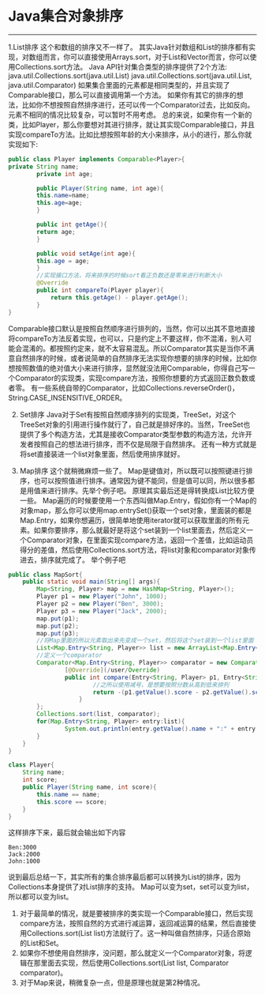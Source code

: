
# Java集合对象排序
---

1.List排序
这个和数组的排序又不一样了。
其实Java针对数组和List的排序都有实现，对数组而言，你可以直接使用Arrays.sort，对于List和Vector而言，你可以使用Collections.sort方法。
Java API针对集合类型的排序提供了2个方法:
java.util.Collections.sort(java.util.List)
java.util.Collections.sort(java.util.List, java.util.Comparator)
如果集合里面的元素都是相同类型的，并且实现了Comparable接口，那么可以直接调用第一个方法。
如果你有其它的排序的想法，比如你不想按照自然排序进行，还可以传一个Comparator过去，比如反向。
元素不相同的情况比较复杂，可以暂时不用考虑。
总的来说，如果你有一个新的类，比如Player，那么你要想对其进行排序，就让其实现Comparable接口，并且实现compareTo方法。比如比想按照年龄的大小来排序，从小的进行，那么你就实现如下:
``` java
public class Player implements Comparable<Player>{  
private String name;  
        private int age;  

        public Player(String name, int age){  
        this.name=name;  
        this.age=age;  
        }  

        public int getAge(){  
        return age;  
        }  

        public void setAge(int age){  
        this.age = age;  
        }  
        //实现接口方法，将来排序的时候sort看正负数还是零来进行判断大小   
        @Override
        public int compareTo(Player player){  
            return this.getAge() - player.getAge();  
        }  
}
```
Comparable接口默认是按照自然顺序进行排列的，当然，你可以出其不意地直接将compareTo方法反着实现，也可以，只是约定上不要这样，你不混淆，别人可能会混淆的。都按照约定来，就不太容易混乱。所以Comparator其实是当你不满意自然排序的时候，或者说简单的自然排序无法实现你想要的排序的时候，比如你想按照数值的绝对值大小来进行排序，显然就没法用Comparable，你得自己写一个Comparator的实现类，实现compare方法，按照你想要的方式返回正数负数或者零。
有一些系统自带的Comparator，比如Collections.reverseOrder()， String.CASE_INSENSITIVE_ORDER。

2. Set排序
Java对于Set有按照自然顺序排列的实现类，TreeSet，对这个TreeSet对象的引用进行操作就行了，自己就是排好序的。当然，TreeSet也提供了多个构造方法，尤其是接收Comparator类型参数的构造方法，允许开发者按照自己的想法进行排序，而不仅是局限于自然排序。
还有一种方式就是将set直接装进一个list对象里面，然后使用排序就好。

3. Map排序
这个就稍微麻烦一些了。
Map是键值对，所以既可以按照键进行排序，也可以按照值进行排序。通常因为键不能同，但是值可以同，所以很多都是用值来进行排序。先举个例子吧。
原理其实最后还是得转换成List比较方便一些。
Map遍历的时候要使用一个东西叫做Map.Entry，假如你有一个Map的对象map，那么你可以使用map.entrySet()获取一个set对象，里面装的都是Map.Entry，如果你想遍历，很简单地使用iterator就可以获取里面的所有元素。如果你要排序，那么就最好是将这个set装到一个list里面去，然后定义一个Comparator对象，在里面实现compare方法，返回一个差值，比如运动员得分的差值，然后使用Collections.sort方法，将list对象和comparator对象传进去，排序就完成了。
举个例子吧

``` java
public class MapSort{  
    public static void main(String[] args){  
        Map<String, Player> map = new HashMap<String, Player>();  
        Player p1 = new Player("John", 1000);  
        Player p2 = new Player("Ben", 3000);  
        Player p3 = new Player("Jack", 2000);  
        map.put(p1);  
        map.put(p2);  
        map.put(p3);  
        //将Map里面的所以元素取出来先变成一个set，然后将这个set装到一个list里面  
        List<Map.Entry<String, Player>> list = new ArrayList<Map.Entry<String, Player>>(map.entrySet());  
        //定义一个comparator  
        Comparator<Map.Entry<String, Player>> comparator = new Comparator<Map.Entry<String, Player>>(){  
                [@Override](/user/Override)  
                public int compare(Entry<String, Player> p1, Entry<String, Player> p2){  
                        //之所以使用减号，是想要按照分数从高到低来排列  
                        return -(p1.getValue().score - p2.getValue().score);  
                    }  
        };  
        Collections.sort(list, comparator);  
        for(Map.Entry<String, Player> entry:list){  
                System.out.println(entry.getValue().name + ":" + entry.getValue().score);  
        }  
    }  
}  

class Player{  
    String name;  
    int score;   
    public Player(String name, int score){  
        this.name == name;  
        this.score == score;    
    }     
}
```
这样排序下来，最后就会输出如下内容

    Ben:3000
    Jack:2000
    John:1000

说到最后总结一下，其实所有的集合排序最后都可以转换为List的排序，因为Collections本身提供了对List排序的支持。
Map可以变为set，set可以变为list，所以都可以变为list。
1. 对于最简单的情况，就是要被排序的类实现一个Comparable接口，然后实现compare方法，按照自然的方式进行减运算，返回减运算的结果，然后直接使用Collections.sort(List list)方法就行了。这一种叫做自然排序，只适合原始的List和Set。
2. 如果你不想使用自然排序，没问题，那么就定义一个Comparator对象，将逻辑在那里面去实现，然后使用Collections.sort(List list, Comparator comparator)。
3. 对于Map来说，稍微复杂一点，但是原理也就是第2种情况。
